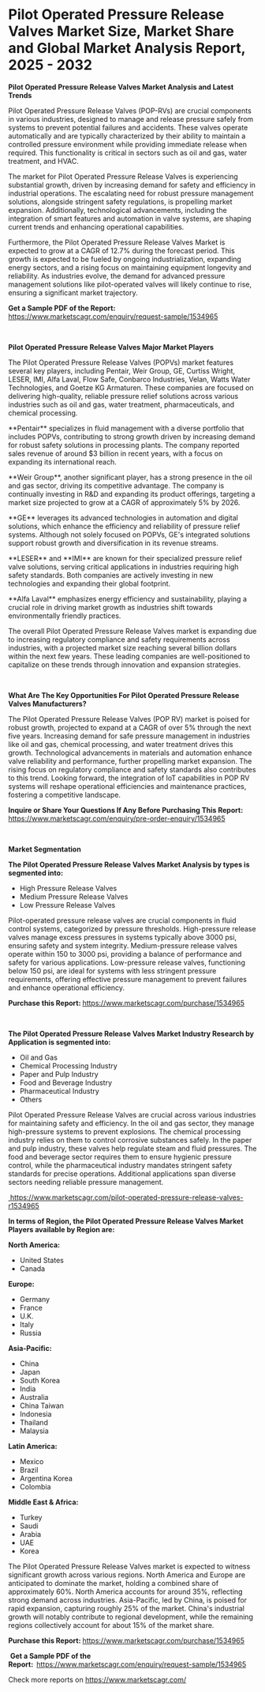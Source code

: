 <p><h1>Pilot Operated Pressure Release Valves Market Size, Market Share and Global Market Analysis Report, 2025 - 2032</h1></p><p><strong>Pilot Operated Pressure Release Valves Market Analysis and Latest Trends</strong></p>
<p><p>Pilot Operated Pressure Release Valves (POP-RVs) are crucial components in various industries, designed to manage and release pressure safely from systems to prevent potential failures and accidents. These valves operate automatically and are typically characterized by their ability to maintain a controlled pressure environment while providing immediate release when required. This functionality is critical in sectors such as oil and gas, water treatment, and HVAC.</p><p>The market for Pilot Operated Pressure Release Valves is experiencing substantial growth, driven by increasing demand for safety and efficiency in industrial operations. The escalating need for robust pressure management solutions, alongside stringent safety regulations, is propelling market expansion. Additionally, technological advancements, including the integration of smart features and automation in valve systems, are shaping current trends and enhancing operational capabilities.</p><p>Furthermore, the Pilot Operated Pressure Release Valves Market is expected to grow at a CAGR of 12.7% during the forecast period. This growth is expected to be fueled by ongoing industrialization, expanding energy sectors, and a rising focus on maintaining equipment longevity and reliability. As industries evolve, the demand for advanced pressure management solutions like pilot-operated valves will likely continue to rise, ensuring a significant market trajectory.</p></p>
<p><strong>Get a Sample PDF of the Report:&nbsp;</strong> <a href="https://www.marketscagr.com/enquiry/request-sample/1534965?utm_campaign=3192&utm_medium=2&utm_source=Github&utm_content=ia&utm_term=11042025&utm_id=pilot-operated-pressure-release-valves">https://www.marketscagr.com/enquiry/request-sample/1534965</a></p>
<p>&nbsp;</p>
<p><strong>Pilot Operated Pressure Release Valves Major Market Players</strong></p>
<p><p>The Pilot Operated Pressure Release Valves (POPVs) market features several key players, including Pentair, Weir Group, GE, Curtiss Wright, LESER, IMI, Alfa Laval, Flow Safe, Conbarco Industries, Velan, Watts Water Technologies, and Goetze KG Armaturen. These companies are focused on delivering high-quality, reliable pressure relief solutions across various industries such as oil and gas, water treatment, pharmaceuticals, and chemical processing.</p><p>**Pentair** specializes in fluid management with a diverse portfolio that includes POPVs, contributing to strong growth driven by increasing demand for robust safety solutions in processing plants. The company reported sales revenue of around $3 billion in recent years, with a focus on expanding its international reach.</p><p>**Weir Group**, another significant player, has a strong presence in the oil and gas sector, driving its competitive advantage. The company is continually investing in R&D and expanding its product offerings, targeting a market size projected to grow at a CAGR of approximately 5% by 2026.</p><p>**GE** leverages its advanced technologies in automation and digital solutions, which enhance the efficiency and reliability of pressure relief systems. Although not solely focused on POPVs, GE's integrated solutions support robust growth and diversification in its revenue streams.</p><p>**LESER** and **IMI** are known for their specialized pressure relief valve solutions, serving critical applications in industries requiring high safety standards. Both companies are actively investing in new technologies and expanding their global footprint.</p><p>**Alfa Laval** emphasizes energy efficiency and sustainability, playing a crucial role in driving market growth as industries shift towards environmentally friendly practices.</p><p>The overall Pilot Operated Pressure Release Valves market is expanding due to increasing regulatory compliance and safety requirements across industries, with a projected market size reaching several billion dollars within the next few years. These leading companies are well-positioned to capitalize on these trends through innovation and expansion strategies.</p></p>
<p>&nbsp;</p>
<p><strong>What Are The Key Opportunities For Pilot Operated Pressure Release Valves Manufacturers?</strong></p>
<p><p>The Pilot Operated Pressure Release Valves (POP RV) market is poised for robust growth, projected to expand at a CAGR of over 5% through the next five years. Increasing demand for safe pressure management in industries like oil and gas, chemical processing, and water treatment drives this growth. Technological advancements in materials and automation enhance valve reliability and performance, further propelling market expansion. The rising focus on regulatory compliance and safety standards also contributes to this trend. Looking forward, the integration of IoT capabilities in POP RV systems will reshape operational efficiencies and maintenance practices, fostering a competitive landscape.</p></p>
<p><strong>Inquire or Share Your Questions If Any Before Purchasing This Report:</strong> <a href="https://www.marketscagr.com/enquiry/pre-order-enquiry/1534965?utm_campaign=3192&utm_medium=2&utm_source=Github&utm_content=ia&utm_term=11042025&utm_id=pilot-operated-pressure-release-valves">https://www.marketscagr.com/enquiry/pre-order-enquiry/1534965</a></p>
<p>&nbsp;</p>
<p><strong>Market Segmentation</strong></p>
<p><strong>The Pilot Operated Pressure Release Valves Market Analysis by types is segmented into:</strong></p>
<p><ul><li>High Pressure Release Valves</li><li>Medium Pressure Release Valves</li><li>Low Pressure Release Valves</li></ul></p>
<p><p>Pilot-operated pressure release valves are crucial components in fluid control systems, categorized by pressure thresholds. High-pressure release valves manage excess pressures in systems typically above 3000 psi, ensuring safety and system integrity. Medium-pressure release valves operate within 150 to 3000 psi, providing a balance of performance and safety for various applications. Low-pressure release valves, functioning below 150 psi, are ideal for systems with less stringent pressure requirements, offering effective pressure management to prevent failures and enhance operational efficiency.</p></p>
<p><strong>Purchase this Report:&nbsp;</strong><a href="https://www.marketscagr.com/purchase/1534965?utm_campaign=3192&utm_medium=2&utm_source=Github&utm_content=ia&utm_term=11042025&utm_id=pilot-operated-pressure-release-valves">https://www.marketscagr.com/purchase/1534965</a></p>
<p>&nbsp;</p>
<p><strong>The Pilot Operated Pressure Release Valves Market Industry Research by Application is segmented into:</strong></p>
<p><ul><li>Oil and Gas</li><li>Chemical Processing Industry</li><li>Paper and Pulp Industry</li><li>Food and Beverage Industry</li><li>Pharmaceutical Industry</li><li>Others</li></ul></p>
<p><p>Pilot Operated Pressure Release Valves are crucial across various industries for maintaining safety and efficiency. In the oil and gas sector, they manage high-pressure systems to prevent explosions. The chemical processing industry relies on them to control corrosive substances safely. In the paper and pulp industry, these valves help regulate steam and fluid pressures. The food and beverage sector requires them to ensure hygienic pressure control, while the pharmaceutical industry mandates stringent safety standards for precise operations. Additional applications span diverse sectors needing reliable pressure management.</p></p>
<p><a href="https://www.marketscagr.com/pilot-operated-pressure-release-valves-r1534965?utm_campaign=3192&utm_medium=2&utm_source=Github&utm_content=ia&utm_term=11042025&utm_id=pilot-operated-pressure-release-valves">&nbsp;https://www.marketscagr.com/pilot-operated-pressure-release-valves-r1534965</a></p>
<p><strong>In terms of Region, the Pilot Operated Pressure Release Valves Market Players available by Region are:</strong></p>
<p>
    <p> <strong> North America: </strong>
        <ul>
            <li>United States</li>
            <li>Canada</li>
        </ul>
        </p> 
    <p> <strong> Europe: </strong>
        <ul>
            <li>Germany</li>
            <li>France</li>
            <li>U.K.</li>
            <li>Italy</li>
            <li>Russia</li>
        </ul>
        </p> 
    <p> <strong> Asia-Pacific: </strong>
        <ul>
            <li>China</li>
            <li>Japan</li>
            <li>South Korea</li>
            <li>India</li>
            <li>Australia</li>
            <li>China Taiwan</li>
            <li>Indonesia</li>
            <li>Thailand</li>
            <li>Malaysia</li>
        </ul>
        </p> 
    <p> <strong> Latin America: </strong>
        <ul>
            <li>Mexico</li>
            <li>Brazil</li>
            <li>Argentina Korea</li>
            <li>Colombia</li>
        </ul>
        </p> 
    <p> <strong> Middle East & Africa: </strong>
        <ul>
            <li>Turkey</li>
            <li>Saudi</li>
            <li>Arabia</li>
            <li>UAE</li>
            <li>Korea</li>
        </ul>
    </p>
    </p>
<p><p>The Pilot Operated Pressure Release Valves market is expected to witness significant growth across various regions. North America and Europe are anticipated to dominate the market, holding a combined share of approximately 60%. North America accounts for around 35%, reflecting strong demand across industries. Asia-Pacific, led by China, is poised for rapid expansion, capturing roughly 25% of the market. China's industrial growth will notably contribute to regional development, while the remaining regions collectively account for about 15% of the market share.</p></p>
<p><strong>Purchase this Report: </strong><a href="https://www.marketscagr.com/purchase/1534965?utm_campaign=3192&utm_medium=2&utm_source=Github&utm_content=ia&utm_term=11042025&utm_id=pilot-operated-pressure-release-valves">https://www.marketscagr.com/purchase/1534965</a></p>
<p>&nbsp;<strong>Get a Sample PDF of the Report:&nbsp;&nbsp;</strong><a href="https://www.marketscagr.com/enquiry/request-sample/1534965?utm_campaign=3192&utm_medium=2&utm_source=Github&utm_content=ia&utm_term=11042025&utm_id=pilot-operated-pressure-release-valves">https://www.marketscagr.com/enquiry/request-sample/1534965</a></p>
<p><strong></strong></p>
<p>Check more reports on <a href="https://www.marketscagr.com/?utm_campaign=3192&utm_medium=2&utm_source=Github&utm_content=ia&utm_term=11042025&utm_id=pilot-operated-pressure-release-valves">https://www.marketscagr.com/</a></p>